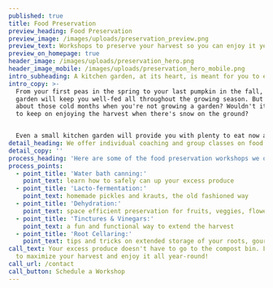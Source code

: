 ```yaml
---
published: true
title: Food Preservation
preview_heading: Food Preservation
preview_image: /images/uploads/preservation_preview.png
preview_text: Workshops to preserve your harvest so you can enjoy it year-round.
preview_on_homepage: true
header_image: /images/uploads/preservation_hero.png
header_image_mobile: /images/uploads/preservation_hero_mobile.png
intro_subheading: A kitchen garden, at its heart, is meant for you to eat from.
intro_copy: >-
  From your first peas in the spring to your last pumpkin in the fall, your
  garden will keep you well-fed all throughout the growing season. But what
  about those cold months when you're not growing a garden? Wouldn't it be nice
  to keep on enjoying the harvest when there's snow on the ground?


  Even a small kitchen garden will provide you with plenty to eat now and plenty to preserve and enjoy later. Denver Kitchen Gardens offers food preservation workshops so our clients can fully benefit from the hard work they have put into their gardens.
detail_heading: We offer individual coaching and group classes on food preservation techniques
detail_copy: ''
process_heading: 'Here are some of the food preservation workshops we offer:'
process_points:
  - point_title: 'Water bath canning:'
    point_text: learn how to safely can up your excess produce
  - point_title: 'Lacto-fermentation:'
    point_text: homemade pickles and krauts, the old fashioned way
  - point_title: 'Dehydration:'
    point_text: space efficient preservation for fruits, veggies, flowers & herbs
  - point_title: 'Tinctures & Vinegars:'
    point_text: a fun and functional way to extend the harvest
  - point_title: 'Root Cellaring:'
    point_text: tips and tricks on extended storage of your roots, gourds & onions
call_text: Your excess produce doesn't have to go to the compost bin. Learn how
  to maximize your harvest and enjoy it all year-round!
call_url: /contact
call_button: Schedule a Workshop
---
```

